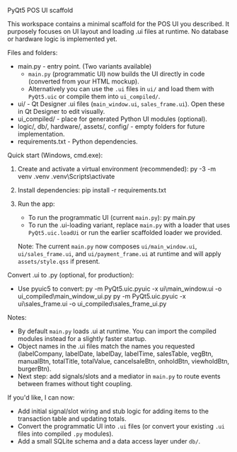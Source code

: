 PyQt5 POS UI scaffold

This workspace contains a minimal scaffold for the POS UI you described. It purposely focuses on UI layout and loading .ui files at runtime. No database or hardware logic is implemented yet.

Files and folders:
- main.py - entry point. (Two variants available)
   - `main.py` (programmatic UI) now builds the UI directly in code (converted from your HTML mockup).
   - Alternatively you can use the `.ui` files in `ui/` and load them with `PyQt5.uic` or compile them into `ui_compiled/`.
- ui/ - Qt Designer .ui files (`main_window.ui`, `sales_frame.ui`). Open these in Qt Designer to edit visually.
- ui_compiled/ - place for generated Python UI modules (optional).
- logic/, db/, hardware/, assets/, config/ - empty folders for future implementation.
- requirements.txt - Python dependencies.

Quick start (Windows, cmd.exe):
1. Create and activate a virtual environment (recommended):
   py -3 -m venv .venv
   .venv\Scripts\activate
2. Install dependencies:
   pip install -r requirements.txt
3. Run the app:
   - To run the programmatic UI (current `main.py`):
     py main.py
   - To run the .ui-loading variant, replace `main.py` with a loader that uses `PyQt5.uic.loadUi` or run the earlier scaffolded loader we provided.

   Note: The current `main.py` now composes `ui/main_window.ui`, `ui/sales_frame.ui`, and `ui/payment_frame.ui` at runtime and will apply `assets/style.qss` if present.

Convert .ui to .py (optional, for production):
- Use pyuic5 to convert:
  py -m PyQt5.uic.pyuic -x ui\main_window.ui -o ui_compiled\main_window_ui.py
  py -m PyQt5.uic.pyuic -x ui\sales_frame.ui -o ui_compiled\sales_frame_ui.py

Notes:
- By default `main.py` loads .ui at runtime. You can import the compiled modules instead for a slightly faster startup.
- Object names in the .ui files match the names you requested (labelCompany, labelDate, labelDay, labelTime, salesTable, vegBtn, manualBtn, totalTitle, totalValue, cancelsaleBtn, onholdBtn, viewholdBtn, burgerBtn).
- Next step: add signals/slots and a mediator in `main.py` to route events between frames without tight coupling.

If you'd like, I can now:
- Add initial signal/slot wiring and stub logic for adding items to the transaction table and updating totals.
- Convert the programmatic UI into `.ui` files (or convert your existing `.ui` files into compiled `.py` modules).
- Add a small SQLite schema and a data access layer under `db/`.
